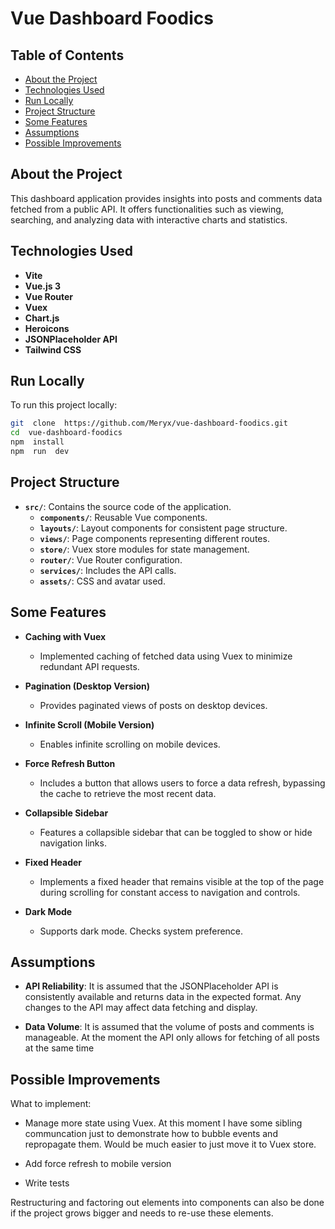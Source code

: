 # Vue Dashboard Foodics

## Table of Contents

- [About the Project](#about-the-project)
- [Technologies Used](#technologies-used)
- [Run Locally](#run-locally)
- [Project Structure](#project-structure)
- [Some Features](#some-features)
- [Assumptions](#assumptions)
- [Possible Improvements](#possible-improvements)

## About the Project

This dashboard application provides insights into posts and comments data fetched from a public API. It offers functionalities such as viewing, searching, and analyzing data with interactive charts and statistics.

## Technologies Used

- **Vite**
- **Vue.js 3**
- **Vue Router**
- **Vuex**
- **Chart.js**
- **Heroicons**
- **JSONPlaceholder API**
- **Tailwind CSS**

## Run Locally

To run this project locally:

```bash
git  clone  https://github.com/Meryx/vue-dashboard-foodics.git
cd  vue-dashboard-foodics
npm  install
npm  run  dev
```

## Project Structure

- **`src/`**: Contains the source code of the application.
  - **`components/`**: Reusable Vue components.
  - **`layouts/`**: Layout components for consistent page structure.
  - **`views/`**: Page components representing different routes.
  - **`store/`**: Vuex store modules for state management.
  - **`router/`**: Vue Router configuration.
  - **`services/`**: Includes the API calls.
  - **`assets/`**: CSS and avatar used.

## Some Features

- **Caching with Vuex**

  - Implemented caching of fetched data using Vuex to minimize redundant API requests.

- **Pagination (Desktop Version)**

  - Provides paginated views of posts on desktop devices.

- **Infinite Scroll (Mobile Version)**

  - Enables infinite scrolling on mobile devices.

- **Force Refresh Button**

  - Includes a button that allows users to force a data refresh, bypassing the cache to retrieve the most recent data.

- **Collapsible Sidebar**

  - Features a collapsible sidebar that can be toggled to show or hide navigation links.

- **Fixed Header**

  - Implements a fixed header that remains visible at the top of the page during scrolling for constant access to navigation and controls.

- **Dark Mode**
  - Supports dark mode. Checks system preference.

## Assumptions

- **API Reliability**: It is assumed that the JSONPlaceholder API is consistently available and returns data in the expected format. Any changes to the API may affect data fetching and display.

- **Data Volume**: It is assumed that the volume of posts and comments is manageable. At the moment the API only allows for fetching of all posts at the same time

## Possible Improvements

What to implement:

- Manage more state using Vuex. At this moment I have some sibling communcation just to demonstrate how to bubble events and repropagate them. Would be much easier to just move it to Vuex store.

- Add force refresh to mobile version

- Write tests

Restructuring and factoring out elements into components can also be done if the project grows bigger and needs to re-use these elements.

